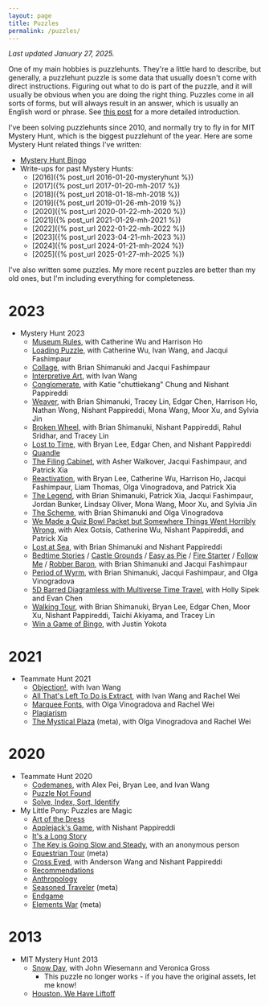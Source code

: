 ```yaml
---
layout: page
title: Puzzles
permalink: /puzzles/
---
```


*Last updated January 27, 2025.*

One of my main hobbies is puzzlehunts. They're a little hard to describe,
but generally, a puzzlehunt puzzle is some data that usually
doesn't come with direct instructions. Figuring out what to do is part of the
puzzle, and it will usually be obvious when you are doing the right thing.
Puzzles come in all sorts of forms, but will always result in an answer, which is
usually an English word or phrase. See [this post](https://blog.vero.site/post/puzzlehunts)
for a more detailed introduction.

I've been solving puzzlehunts since 2010, and normally try to fly in for MIT Mystery Hunt, which is the biggest puzzlehunt of the year.
Here are some Mystery Hunt related things I've written:

* [Mystery Hunt Bingo](https://www.alexirpan.com/mystery-hunt-bingo/)
* Write-ups for past Mystery Hunts:
    * [2016]({% post_url 2016-01-20-mysteryhunt %})
    * [2017]({% post_url 2017-01-20-mh-2017 %})
    * [2018]({% post_url 2018-01-18-mh-2018 %})
    * [2019]({% post_url 2019-01-26-mh-2019 %})
    * [2020]({% post_url 2020-01-22-mh-2020 %})
    * [2021]({% post_url 2021-01-29-mh-2021 %})
    * [2022]({% post_url 2022-01-22-mh-2022 %})
    * [2023]({% post_url 2023-04-21-mh-2023 %})
    * [2024]({% post_url 2024-01-21-mh-2024 %})
    * [2025]({% post_url 2025-01-27-mh-2025 %})

I've also written some puzzles.
My more recent puzzles are better than my old ones, but I'm including everything for
completeness.

# 2023

* Mystery Hunt 2023
    * [Museum Rules](https://puzzles.mit.edu/2023/interestingthings.museum/puzzles/museum-rules), with Catherine Wu and Harrison Ho
    * [Loading Puzzle](https://puzzles.mit.edu/2023/interestingthings.museum/solutions/undefined), with Catherine Wu, Ivan Wang, and Jacqui Fashimpaur
    * [Collage](https://puzzles.mit.edu/2023/interestingthings.museum/puzzles/collage), with Brian Shimanuki and Jacqui Fashimpaur
    * [Interpretive Art](https://puzzles.mit.edu/2023/interestingthings.museum/puzzles/interpretive-art), with Ivan Wang
    * [Conglomerate](https://puzzles.mit.edu/2023/interestingthings.museum/puzzles/conglomerate), with Katie "chuttiekang" Chung and Nishant Pappireddi
    * [Weaver](https://puzzles.mit.edu/2023/interestingthings.museum/puzzles/weaver), with Brian Shimanuki, Tracey Lin, Edgar Chen, Harrison Ho, Nathan Wong, Nishant Pappireddi, Mona Wang, Moor Xu, and Sylvia Jin
    * [Broken Wheel](https://puzzles.mit.edu/2023/puzzlefactory.place/basement/broken-wheel), with Brian Shimanuki, Nishant Pappireddi, Rahul Sridhar, and Tracey Lin
    * [Lost to Time](https://puzzles.mit.edu/2023/puzzlefactory.place/basement/lost-to-time), with Bryan Lee, Edgar Chen, and Nishant Pappireddi
    * [Quandle](https://puzzles.mit.edu/2023/puzzlefactory.place/office/quandle)
    * [The Filing Cabinet](https://puzzles.mit.edu/2023/puzzlefactory.place/office/the-filing-cabinet), with Asher Walkover, Jacqui Fashimpaur, and Patrick Xia
    * [Reactivation](https://puzzles.mit.edu/2023/puzzlefactory.place/factory-floor/reactivation), with Bryan Lee, Catherine Wu, Harrison Ho, Jacqui Fashimpaur, Liam Thomas, Olga Vinogradova, and Patrick Xia
    * [The Legend](https://puzzles.mit.edu/2023/puzzlefactory.place/puzzles/the-legend), with Brian Shimanuki, Patrick Xia, Jacqui Fashimpaur, Jordan Bunker, Lindsay Oliver, Mona Wang, Moor Xu, and Sylvia Jin
    * [The Scheme](https://puzzles.mit.edu/2023/puzzlefactory.place/puzzles/the-scheme), with Brian Shimanuki and Olga Vinogradova
    * [We Made a Quiz Bowl Packet but Somewhere Things Went Horribly Wrong](https://puzzles.mit.edu/2023/puzzlefactory.place/puzzles/we-made-a-quiz-bowl-packet-but-somewhere-things-went-horribly-wrong), with Alex Gotsis, Catherine Wu, Nishant Pappireddi, and Patrick Xia
    * [Lost at Sea](https://puzzles.mit.edu/2023/puzzlefactory.place/puzzles/lost-at-sea), with Brian Shimanuki and Nishant Pappireddi
    * [Bedtime Stories](https://puzzles.mit.edu/2023/puzzlefactory.place/puzzles/bedtime-stories) / [Castle Grounds](https://puzzles.mit.edu/2023/puzzlefactory.place/puzzles/castle-grounds) / [Easy as Pie](https://puzzles.mit.edu/2023/puzzlefactory.place/puzzles/easy-as-pie) / [Fire Starter](https://puzzles.mit.edu/2023/puzzlefactory.place/puzzles/fire-starter) / [Follow Me](https://puzzles.mit.edu/2023/puzzlefactory.place/puzzles/follow-me) / [Robber Baron](https://puzzles.mit.edu/2023/puzzlefactory.place/puzzles/robber-baron), with Brian Shimanuki and Jacqui Fashimpaur
    * [Period of Wyrm](https://puzzles.mit.edu/2023/puzzlefactory.place/factory-floor/period-of-wyrm), with Brian Shimanuki, Jacqui Fashimpaur, and Olga Vinogradova
    * [5D Barred Diagramless with Multiverse Time Travel](https://puzzles.mit.edu/2023/puzzlefactory.place/puzzles/5d-barred-diagramless-with-multiverse-time-travel), with Holly Sipek and Evan Chen
    * [Walking Tour](https://puzzles.mit.edu/2023/puzzlefactory.place/puzzles/walking-tour), with Brian Shimanuki, Bryan Lee, Edgar Chen, Moor Xu, Nishant Pappireddi, Taichi Akiyama, and Tracey Lin
    * [Win a Game of Bingo](https://puzzles.mit.edu/2023/puzzlefactory.place/puzzles/win-a-game-of-bingo), with Justin Yokota

# 2021

* Teammate Hunt 2021
    * [Objection!](https://teammatehunt.com/puzzles/objection), with Ivan Wang
    * [All That's Left To Do is Extract](https://teammatehunt.com/puzzles/all-thats-left-to-do-is-extract), with Ivan Wang and Rachel Wei
    * [Marquee Fonts](https://teammatehunt.com/puzzles/marquee-fonts), with Olga Vinogradova and Rachel Wei
    * [Plagiarism](https://teammatehunt.com/puzzles/plagiarism)
    * [The Mystical Plaza](https://teammatehunt.com/puzzles/the-mystical-plaza) (meta), with Olga Vinogradova and Rachel Wei

# 2020

* Teammate Hunt 2020
    * [Codemanes](https://2020.teammatehunt.com/solutions/codemanes), with Alex Pei, Bryan Lee, and Ivan Wang
    * [Puzzle Not Found](https://2020.teammatehunt.com/puzzles/puzzle-not-found)
    * [Solve, Index, Sort, Identify](https://2020.teammatehunt.com/puzzles/solve-index-sort-identify)
* My Little Pony: Puzzles are Magic
    * [Art of the Dress](https://www.puzzlesaremagic.com/puzzle/art-of-the-dress.html)
    * [Applejack's Game](https://www.puzzlesaremagic.com/solution/applejacks-game/index.html), with Nishant Pappireddi
    * [It's a Long Story](https://www.puzzlesaremagic.com/puzzle/its-a-long-story.html)
    * [The Key is Going Slow and Steady](https://www.puzzlesaremagic.com/solution/the-key-is-going-slow-and-steady/index.html), with an anonymous person
    * [Equestrian Tour](https://www.puzzlesaremagic.com/solution/equestrian-tour/index.html) (meta)
    * [Cross Eyed](https://www.puzzlesaremagic.com/solution/cross-eyed/index.html), with Anderson Wang and Nishant Pappireddi
    * [Recommendations](https://www.puzzlesaremagic.com/puzzle/recommendations.html)
    * [Anthropology](https://www.puzzlesaremagic.com/solution/anthropology/index.html)
    * [Seasoned Traveler](https://www.puzzlesaremagic.com/puzzle/seasoned-traveler.html) (meta)
    * [Endgame](https://www.puzzlesaremagic.com/puzzle/endgame.html)
    * [Elements War](https://www.puzzlesaremagic.com/puzzle/elements-war.html) (meta)

# 2013

* MIT Mystery Hunt 2013
    * [Snow Day](http://web.mit.edu/puzzle/www/2013/coinheist.com/indiana/snow_day/index.html), with John Wiesemann and Veronica Gross
        * This puzzle no longer works - if you have the original assets, let me know!
    * [Houston, We Have Liftoff](http://web.mit.edu/puzzle/www/2013/coinheist.com/indiana/houston_we_have_liftoff/index.html)
